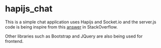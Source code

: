 # hapijs_chat

This is a simple chat application uses Hapijs and Socket.io and the server.js code is being inspire from this [answer](http://stackoverflow.com/questions/32760678/connection-between-socket-io-and-hapijs/32761983#32761983) in StackOverflow.

Other libraries such as Bootstrap and JQuery are also being used for frontend.

